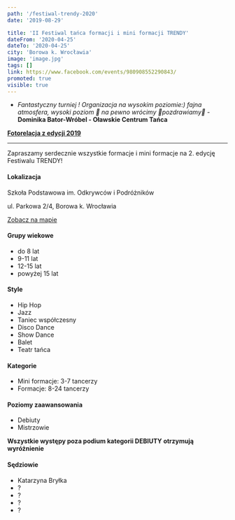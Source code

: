 ```yaml
---
path: '/festiwal-trendy-2020'
date: '2019-08-29'

title: 'II Festiwal tańca formacji i mini formacji TRENDY'
dateFrom: '2020-04-25'
dateTo: '2020-04-25'
city: 'Borowa k. Wrocławia'
image: 'image.jpg'
tags: []
link: https://www.facebook.com/events/980908552290843/
promoted: true
visible: true
---
```


- *Fantastyczny turniej ! Organizacja na wysokim poziomie:) fajna atmosfera, wysoki poziom 🙂 
na pewno wrócimy 🙂pozdrawiamy🙂* - **Dominika Bator-Wróbel - Oławskie Centrum Tańca**

**[Fotorelacja z edycji 2019](https://www.facebook.com/pg/festiwalTrendy/photos/?tab=album&album_id=384842698778470)**

---
Zapraszamy serdecznie wszystkie formacje i mini formacje na 2. edycję Festiwalu TRENDY!

#### Lokalizacja
Szkoła Podstawowa im. Odkrywców i Podróżników

ul. Parkowa 2/4, Borowa k. Wrocławia

[Zobacz na mapie](https://goo.gl/maps/9TjjcvJLeZ32)

#### Grupy wiekowe
- do 8 lat
- 9-11 lat
- 12-15 lat
- powyżej 15 lat

#### Style
- Hip Hop
- Jazz
- Taniec współczesny
- Disco Dance
- Show Dance
- Balet
- Teatr tańca

#### Kategorie
- Mini formacje: 3-7 tancerzy
- Formacje: 8-24 tancerzy

#### Poziomy zaawansowania
- Debiuty
- Mistrzowie

**Wszystkie występy poza podium kategorii DEBIUTY otrzymują wyróżnienie**

#### Sędziowie
- Katarzyna Bryłka
- ?
- ?
- ?
- ?